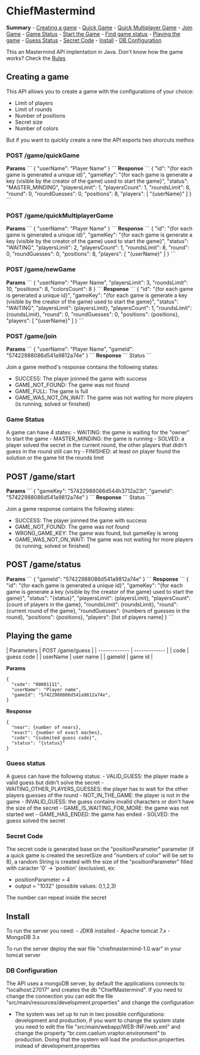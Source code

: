 <h1>ChiefMastermind</h1>
<b>Summary</b>
- <a href="#creatingGame">Creating a game</a>
  - <a href="#quickGame">Quick Game</a>
  - <a href="#quickMultiplayerGame">Quick Multiplayer Game</a>
  - <a href="#joinGame">Join Game</a>
  - <a href="#gameStatus">Game Status</a>
- <a href="#startGame">Start the Game</a>
- <a href="#gameStatus">Find game status</a>
- <a href="#playingTheGame">Playing the game</a>
  - <a href="#guessStatus">Guess Status</a>
  - <a href="#secrectCode">Secret Code</a>
- <a href="#install">Install</a>
  - <a href="#dbConfig">DB Configuration</a>

This an Mastermind API implentation in Java. Don't know how the game works? Check the <a href="https://en.wikipedia.org/wiki/Mastermind_(board_game)#Gameplay_and_rules">Rules<a/>

<h2 id="creatingGame">Creating a game</h2>

This API allows you to create a game with the configurations of your choice:
- Limit of players
- Limit of rounds 
- Number of positions
- Secret size
- Number of colors

But if you want to quickly create a new the API exports two shorcuts methos

<h3 id="quickGame">POST /game/quickGame</h3>
<b>Params</b>
```
{
  "userName": "Player Name"
}
```
<b>Response</b>
```
{
  "id": "{for each game is generated a unique id}",
  "gameKey": "{for each game is generate a key (visible by the creator of the game) used to start the game}",
  "status": "MASTER_MINDING",
  "playersLimit": 1,
  "playersCount": 1,
  "roundsLimit": 8,
  "round": 0,
  "roundGuesses": 0,
  "positions": 8,
  "players": [
    "{userName}"
  ]
}
```

<h3 id="quickMultiplayerGame">POST /game/quickMultiplayerGame</h3>
<b>Params</b>
```
{
  "userName": "Player Name"
}
```
<b>Response</b>
```
{
  "id": "{for each game is generated a unique id}",
  "gameKey": "{for each game is generate a key (visible by the creator of the game) used to start the game}",
  "status": "WAITING",
  "playersLimit": 2,
  "playersCount": 1,
  "roundsLimit": 8,
  "round": 0,
  "roundGuesses": 0,
  "positions": 8,
  "players": [
    "{userName}"
  ]
}
```

<h3 id="customGame">POST /game/newGame</h3>
<b>Params</b>
```
{
  "userName": "Player Name",
  "playersLimit": 3,
  "roundsLimit": 10,
  "positions": 8,
  "colorsCount": 8
}
```
<b>Response</b>
```
{
  "id": "{for each game is generated a unique id}",
  "gameKey": "{for each game is generate a key (visible by the creator of the game) used to start the game}",
  "status": "WAITING",
  "playersLimit": {playersLimit},
  "playersCount": 1,
  "roundsLimit": {roundsLimit},
  "round": 0,
  "roundGuesses": 0,
  "positions": {positions},
  "players": [
    "{userName}"
  ]
}
```

<h3 id="joinGame">POST /game/join</h3>
<b>Params</b>
```
{
  "userName": "Player Name",
  "gameId": "57422988086d541a9812a74e"
}
```
<b>Response</b>
```
Status
```

Join a game method's response contains the following states:
- SUCCESS: The player joinned the game with success
- GAME_NOT_FOUND: The game was not found
- GAME_FULL: The game is full
- GAME_WAS_NOT_ON_WAIT: The game was not waiting for more players (is running, solved or finished)

<h3 id="gameStatus">Game Status</h3>
A game can have 4 states:
- WAITING: the game is waiting for the "owner" to start the game
- MASTER_MINDING: the game is running
- SOLVED: a player solved the secret in the current round, the other players that didn't guess in the round still can try
- FINISHED: at least on player found the solution or the game hit the rounds limit

<h2 id="startGame">POST /game/start</h2>
<b>Params</b>
```
{
  "gameKey": "57422988086d544h3712a23t",
  "gameId": "57422988086d541a9812a74e"
}
```
<b>Response</b>
```
Status
```

Join a game response contains the following states:
- SUCCESS: The player joinned the game with success
- GAME_NOT_FOUND: The game was not found
- WRONG_GAME_KEY: The game was found, but gameKey is wrong
- GAME_WAS_NOT_ON_WAIT: The game was not waiting for more players (is running, solved or finished)


<h2 id="gameStatus">POST /game/status</h2>
<b>Params</b>
```
{
  "gameId": "57422988086d541a9812a74e"
}
```
<b>Response</b>
```
{
  "id": "{for each game is generated a unique id}",
  "gameKey": "{for each game is generate a key (visible by the creator of the game) used to start the game}",
  "status": "{status}",
  "playersLimit": {playersLimit},
  "playersCount": {count of players in the game},
  "roundsLimit": {roundsLimit},
  "round": {current round of the game},
  "roundGuesses": {numbers of guesses in the round},
  "positions": {positions},
  "players": [list of players name]
}
```

<h2 id="playingTheGame">Playing the game</h2>
| Parameters  | POST /game/guess |
| ------------- | ------------- |
| code  | guess code  |
| userName  | user name  |
| gameId  | game id  |

<b>Params</b>
```
{
  "code": "00001111",
  "userName": "Player name",
  "gameId": "57422988086d541a9812a74e",
}
```
<b>Response</b>
```
{
  "near": {number of nears},
  "exact": {number of exact maches},
  "code": "{submited guess code}",
  "status": "{status}"
}
```

<h3 id="guessStatus">Guess status</h3>
A guess can have the following status:
- VALID_GUESS: the player made a valid guess but didn't solve the secret
- WAITING_OTHER_PLAYERS_GUESSES: the player has to wait for the other players guesses of the round
- NOT_IN_THE_GAME: the player is not in the game
- INVALID_GUESS: the guess contains invalid characters or don't have the size of the secret
- GAME_IS_WAITING_FOR_MORE: the game was not started wet
- GAME_HAS_ENDED: the game has ended
- SOLVED: the guess solved the secret

<h3 id="secrectCode">Secret Code</h3>

The secret code is generated base on the "positionParameter" parameter (if a quick game is created the secretSize and "numbers of color" will be set to 8), a random String is created with the size of the "positionParameter" filled with caracter '0' -> 'position' (exclusive), ex:

- positionParameter = 4
- output = "1032" (possible values: 0,1,2,3)

The number can repeat inside the secret

<h2 id="install">Install</h2>
To run the server you need:
- JDK8 installed
- Apache tomcat 7.x
- MongoDB 3.x

To run the server deploy the war file "chiefmastermind-1.0.war" in your tomcat server

<h3 id="dbConfig">DB Configuration</h3>
The API uses a mongoDB server, by default the applications connects to "localhost:27017" and creates the db "ChiefMastermind". If you need to change the connection you can edit the file "src/main/resources/development.properties" and change the configuration

* The system was set up to run in two possible configurations: development and production, if you want to change the system state you need to edit the file "src/main/webapp/WEB-INF/web.xml" and change the property "br.com.caelum.vraptor.environment" to production. Doing that the system will load the production.properties instead of development.properties

